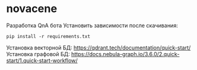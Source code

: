 # novacene
Разработка QnA бота
Установить зависимости после скачивания:

```
pip install -r requirements.txt
```


Установка векторной БД: https://qdrant.tech/documentation/quick-start/
Установка графовой БД: https://docs.nebula-graph.io/3.6.0/2.quick-start/1.quick-start-workflow/
